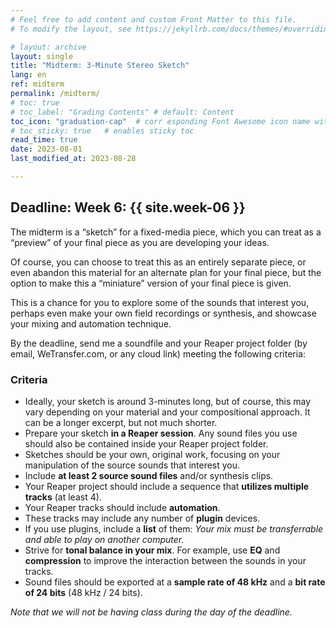 ```yaml
---
# Feel free to add content and custom Front Matter to this file.
# To modify the layout, see https://jekyllrb.com/docs/themes/#overriding-theme-defaults

# layout: archive   
layout: single   
title: "Midterm: 3-Minute Stereo Sketch"   
lang: en   
ref: midterm    
permalink: /midterm/   
# toc: true  
# toc_label: "Grading Contents" # default: Content
toc_icon: "graduation-cap"  # corr esponding Font Awesome icon name without the "fa" prefix
# toc_sticky: true   # enables sticky toc  
read_time: true  
date: 2023-08-01  
last_modified_at: 2023-08-28  

---
```


## Deadline: Week 6: {{ site.week-06 }}  

The midterm is a “sketch” for a fixed-media piece, which you can treat as a “preview” of your final piece as you are developing your ideas.  

Of course, you can choose to treat this as an entirely separate piece, or even abandon this material for an alternate plan for your final piece, but the option to make this a “miniature” version of your final piece is given.   

This is a chance for you to explore some of the sounds that interest you, perhaps even make your own field recordings or synthesis, and showcase your mixing and automation technique.  

By the deadline, send me a soundfile and your Reaper project folder (by email, WeTransfer.com, or any cloud link) meeting the following criteria:  

### Criteria   

* Ideally, your sketch is around 3-minutes long, but of course, this may vary depending on your material and your compositional approach. It can be a longer excerpt, but not much shorter.  
* Prepare your sketch **in a Reaper session**. Any sound files you use should also be contained inside your Reaper project folder.  
* Sketches should be your own, original work, focusing on your manipulation of the source sounds that interest you.  
* Include **at least 2 source sound files** and/or synthesis clips.  
* Your Reaper project should include a sequence that **utilizes multiple tracks** (at least 4).  
* Your Reaper tracks should include **automation**.  
* These tracks may include any number of **plugin** devices.  
* If you use plugins, include a **list** of them: _Your mix must be transferrable and able to play on another computer._  
* Strive for **tonal balance in your mix**. For example, use **EQ** and **compression** to improve the interaction between the sounds in your tracks.   
* Sound files should be exported at a **sample rate of 48 kHz** and a **bit rate of 24 bits** (48 kHz / 24 bits).   

_Note that we will not be having class during the day of the deadline._  

